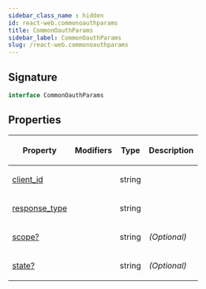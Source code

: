 ```yaml
---
sidebar_class_name : hidden
id: react-web.commonoauthparams
title: CommonOauthParams
sidebar_label: CommonOauthParams
slug: /react-web.commonoauthparams
---
```






## Signature

```typescript
interface CommonOauthParams 
```

## Properties

<table><thead><tr><th>

Property


</th><th>

Modifiers


</th><th>

Type


</th><th>

Description


</th></tr></thead>
<tbody><tr><td>

[client_id](./react-web.commonoauthparams.client_id)


</td><td>


</td><td>

string


</td><td>


</td></tr>
<tr><td>

[response_type](./react-web.commonoauthparams.response_type)


</td><td>


</td><td>

string


</td><td>


</td></tr>
<tr><td>

[scope?](./react-web.commonoauthparams.scope)


</td><td>


</td><td>

string


</td><td>

_(Optional)_


</td></tr>
<tr><td>

[state?](./react-web.commonoauthparams.state)


</td><td>


</td><td>

string


</td><td>

_(Optional)_


</td></tr>
</tbody></table>

